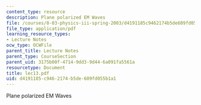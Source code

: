 ```yaml
---
content_type: resource
description: Plane polarized EM Waves
file: /courses/8-03-physics-iii-spring-2003/d4191185c9462174b5de609fd055b1a1_lec13.pdf
file_type: application/pdf
learning_resource_types:
- Lecture Notes
ocw_type: OCWFile
parent_title: Lecture Notes
parent_type: CourseSection
parent_uid: 3175b00f-4714-9dd3-9d44-6a091fa5561a
resourcetype: Document
title: lec13.pdf
uid: d4191185-c946-2174-b5de-609fd055b1a1
---
```

Plane polarized EM Waves

